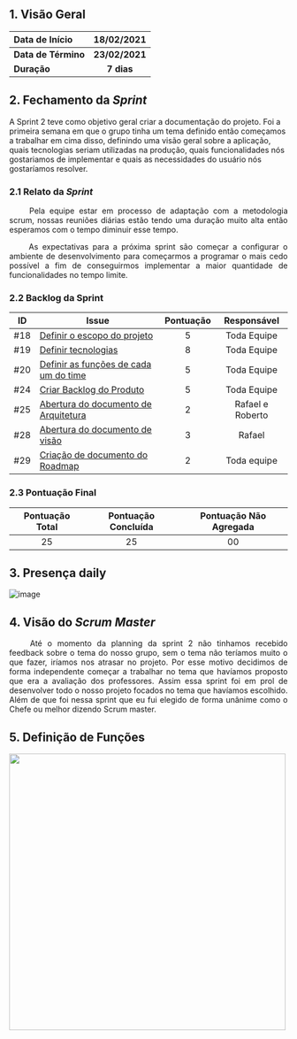

##  1. <a name="1">Visão Geral</a>

| Data de Início | 18/02/2021 |
|:--|:--:|
| **Data de Término** | **23/02/2021** |
| **Duração** | **7 dias** |

## 2. <a name="2">Fechamento da _Sprint_</a>
A Sprint 2 teve como objetivo geral criar a documentação do projeto. Foi a primeira semana em que o grupo tinha um tema definido então começamos a trabalhar em cima disso, definindo uma visão geral sobre a aplicação, quais tecnologias seriam utilizadas na produção, quais funcionalidades nós gostariamos de implementar e quais as necessidades do usuário nós gostaríamos resolver.
</p>

### 2.1 <a name="2.1">Relato da _Sprint_</a>
<p align="justify">&emsp;&emsp; Pela equipe estar em processo de adaptação com a metodologia scrum, nossas reuniões diárias estão tendo uma duração muito alta então esperamos com o tempo diminuir esse tempo.</p>

<p align="justify">&emsp;&emsp; As expectativas para a próxima sprint são começar a configurar o ambiente de desenvolvimento para começarmos a programar o mais cedo possível a fim de conseguirmos implementar a maior quantidade de funcionalidades no tempo limite.</p>


### 2.2 <a name="2.2">Backlog da Sprint</a>
<!-- Exemplo -->
| ID | Issue | Pontuação | Responsável|
|:--:| ------- | :----: | :----: |
| #18 | [Definir o escopo do projeto](https://github.com/fga-eps-mds/2020.2-Anunbis/issues/18) |5|Toda Equipe|
| #19 | [Definir tecnologias](https://github.com/fga-eps-mds/2020.2-Anunbis/issues/19)|8| Toda Equipe|
| #20 | [Definir as funções de cada um do time](https://github.com/fga-eps-mds/2020.2-Anunbis/issues/20) |5| Toda Equipe |
| #24 | [Criar Backlog do Produto](https://github.com/fga-eps-mds/2020.2-Anunbis/issues/24) | 5| Toda Equipe|
| #25 | [Abertura do documento de Arquitetura](https://github.com/fga-eps-mds/2020.2-Anunbis/issues/25) | 2| Rafael e Roberto|
| #28 | [Abertura do documento de visão](https://github.com/fga-eps-mds/2020.2-Anunbis/issues/28) |3| Rafael|
| #29 | [Criação de documento do Roadmap](https://github.com/fga-eps-mds/2020.2-Anunbis/issues/29) | 2| Toda equipe|

### 2.3 <a name="2.3">Pontuação Final</a>
|Pontuação Total|Pontuação Concluída|Pontuação Não Agregada
|:-:|:-:|:-:|
|25|25|00   

## 3. <a name="6">Presença daily</a>
![image](https://user-images.githubusercontent.com/54644626/111932409-18c49600-8a9c-11eb-9490-306875082312.png)


## 4. <a name="7">Visão do _Scrum Master_</a>

<p align="justify">&emsp;&emsp; Até o momento da planning da sprint 2 não tinhamos recebido feedback sobre o tema do nosso grupo, sem o tema não teríamos muito o que fazer, iríamos nos atrasar no projeto. Por esse motivo decidimos de forma independente começar a trabalhar no tema que havíamos proposto que era a avaliação dos professores. Assim essa sprint foi em prol de desenvolver todo o nosso projeto focados no tema que havíamos escolhido. Além de que foi nessa sprint que eu fui elegido de forma unânime como o Chefe ou melhor dizendo Scrum master. </p>

## 5. Definição de Funções

<img src="/2020.2-Anunbis/images/definicaoFuncao.png" width="500">